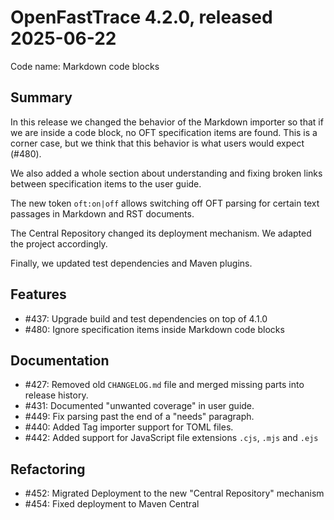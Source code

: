 # OpenFastTrace 4.2.0, released 2025-06-22

Code name: Markdown code blocks

## Summary

In this release we changed the behavior of the Markdown importer so that if we are inside a code block, no OFT specification items are found. This is a corner case, but we think that this behavior is what users would expect (#480).

We also added a whole section about understanding and fixing broken links between specification items to the user guide.

The new token `oft:on|off` allows switching off OFT parsing for certain text passages in Markdown and RST documents.

The Central Repository changed its deployment mechanism. We adapted the project accordingly.

Finally, we updated test dependencies and Maven plugins.

## Features

* #437: Upgrade build and test dependencies on top of 4.1.0
* #480: Ignore specification items inside Markdown code blocks

## Documentation

* #427: Removed old `CHANGELOG.md` file and merged missing parts into release history.
* #431: Documented "unwanted coverage" in user guide.
* #449: Fix parsing past the end of a "needs" paragraph.
* #440: Added Tag importer support for TOML files.
* #442: Added support for JavaScript file extensions `.cjs`, `.mjs` and `.ejs`

## Refactoring

* #452: Migrated Deployment to the new "Central Repository" mechanism
* #454: Fixed deployment to Maven Central
